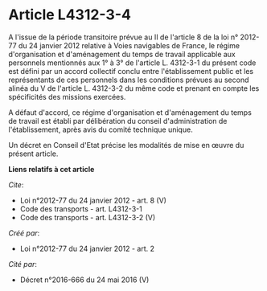 # Article L4312-3-4

A l'issue de la période transitoire prévue au II de l'article 8 de la loi n° 2012-77 du 24 janvier 2012 relative à Voies
navigables de France, le régime d'organisation et d'aménagement du temps de travail applicable aux personnels mentionnés aux
1° à 3° de l'article L. 4312-3-1 du présent code est défini par un accord collectif conclu entre l'établissement public et
les représentants de ces personnels dans les conditions prévues au second alinéa du V de l'article L. 4312-3-2 du même code
et prenant en compte les spécificités des missions exercées. 

A défaut d'accord, ce régime d'organisation et d'aménagement du temps de travail est établi par délibération du conseil
d'administration de l'établissement, après avis du comité technique unique. 

Un décret en Conseil d'Etat précise les modalités de mise en œuvre du présent article.

**Liens relatifs à cet article**

_Cite_:

  - Loi n°2012-77 du 24 janvier 2012 - art. 8 (V)
  - Code des transports - art. L4312-3-1
  - Code des transports - art. L4312-3-2 (V)

_Créé par_:

  - Loi n°2012-77 du 24 janvier 2012 - art. 2

_Cité par_:

  - Décret n°2016-666 du 24 mai 2016 (V)
